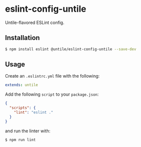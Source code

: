 # eslint-config-untile

Untile-flavored ESLint config.

## Installation

```sh
$ npm install eslint @untile/eslint-config-untile --save-dev
```

## Usage

Create an `.eslintrc.yml` file with the following:

```yaml
extends: untile
```

Add the following `script` to your `package.json`:

```json
{
  "scripts": {
    "lint": "eslint ."
  }
}
```

and run the linter with:

```sh
$ npm run lint
```
